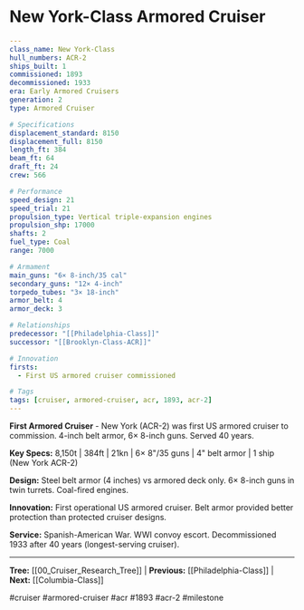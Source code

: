 # New York-Class Armored Cruiser

```yaml
---
class_name: New York-Class
hull_numbers: ACR-2
ships_built: 1
commissioned: 1893
decommissioned: 1933
era: Early Armored Cruisers
generation: 2
type: Armored Cruiser

# Specifications
displacement_standard: 8150
displacement_full: 8150
length_ft: 384
beam_ft: 64
draft_ft: 24
crew: 566

# Performance
speed_design: 21
speed_trial: 21
propulsion_type: Vertical triple-expansion engines
propulsion_shp: 17000
shafts: 2
fuel_type: Coal
range: 7000

# Armament
main_guns: "6× 8-inch/35 cal"
secondary_guns: "12× 4-inch"
torpedo_tubes: "3× 18-inch"
armor_belt: 4
armor_deck: 3

# Relationships
predecessor: "[[Philadelphia-Class]]"
successor: "[[Brooklyn-Class-ACR]]"

# Innovation
firsts:
  - First US armored cruiser commissioned

# Tags
tags: [cruiser, armored-cruiser, acr, 1893, acr-2]
---
```

**First Armored Cruiser** - New York (ACR-2) was first US armored cruiser to commission. 4-inch belt armor, 6× 8-inch guns. Served 40 years.

**Key Specs:** 8,150t | 384ft | 21kn | 6× 8"/35 guns | 4" belt armor | 1 ship (New York ACR-2)

**Design:** Steel belt armor (4 inches) vs armored deck only. 6× 8-inch guns in twin turrets. Coal-fired engines.

**Innovation:** First operational US armored cruiser. Belt armor provided better protection than protected cruiser designs.

**Service:** Spanish-American War. WWI convoy escort. Decommissioned 1933 after 40 years (longest-serving cruiser).

---
**Tree:** [[00_Cruiser_Research_Tree]] | **Previous:** [[Philadelphia-Class]] | **Next:** [[Columbia-Class]]

#cruiser #armored-cruiser #acr #1893 #acr-2 #milestone
